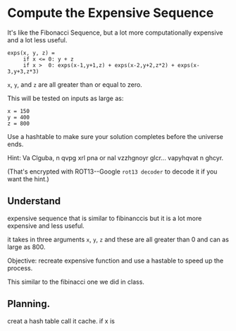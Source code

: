 # Compute the Expensive Sequence

It's like the Fibonacci Sequence, but a lot more computationally
expensive and a lot less useful.

```
exps(x, y, z) =
     if x <= 0: y + z
     if x >  0: exps(x-1,y+1,z) + exps(x-2,y+2,z*2) + exps(x-3,y+3,z*3)
```

`x`, `y`, and `z` are all greater than or equal to zero.

This will be tested on inputs as large as:

```
x = 150
y = 400
z = 800
```

Use a hashtable to make sure your solution completes before the universe
ends.

Hint: Va Clguba, n qvpg xrl pna or nal vzzhgnoyr glcr... vapyhqvat n
ghcyr.

(That's encrypted with ROT13--Google `rot13 decoder` to decode it if you
want the hint.)

## Understand

expensive sequence that is similar to fibinanccis but it is a lot more expensive and less useful. 

it takes in three arguments `x`, `y`, `z` and these are all greater than 0 and can as large as 800. 

Objective: recreate expensive function and use a hastable to speed up the process. 

This similar to the fibinacci one we did in class. 

## Planning. 

creat a hash table call it cache. 
if x is 

